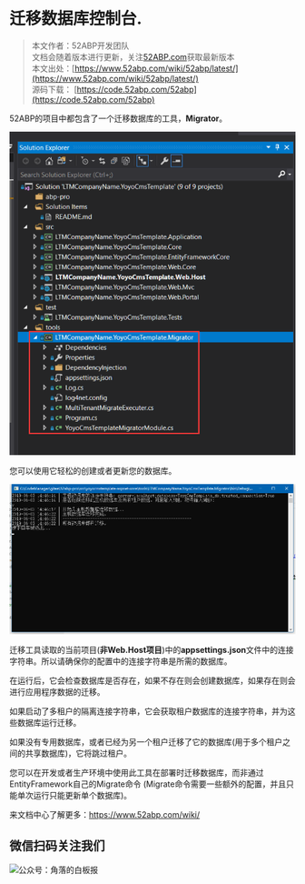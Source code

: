 

# 迁移数据库控制台.

> 本文作者：52ABP开发团队 </br>
> 文档会随着版本进行更新，关注[52ABP.com](https://www.52abp.com)获取最新版本 </br>
> 本文出处：[https://www.52abp.com/wiki/52abp/latest/](https://www.52abp.com/wiki/52abp/latest/) </br>
> 源码下载： [https://code.52abp.com/52abp](https://code.52abp.com/52abp) </br>

<!-- 简单的图文介绍: 关联代码位置 -->
52ABP的项目中都包含了一个迁移数据库的工具，**Migrator**。

![project](images/Migrator-Console-Application-1.png)

<!-- 简单的图文介绍: 效果展示 -->
您可以使用它轻松的创建或者更新您的数据库。

 ![Migrator-Console-Application-1](images/Migrator-Console-Application-2.png)

<!-- 详细的图文介绍: 常见的应用场景&可能的注意事项 -->
迁移工具读取的当前项目(**非Web.Host项目**)中的**appsettings.json**文件中的连接字符串。所以请确保你的配置中的连接字符串是所需的数据库。

在运行后，它会检查数据库是否存在，如果不存在则会创建数据库，如果存在则会进行应用程序数据的迁移。

如果启动了多租户的隔离连接字符串，它会获取租户数据库的连接字符串，并为这些数据库运行迁移。

如果没有专用数据库，或者已经为另一个租户迁移了它的数据库(用于多个租户之间的共享数据库)，它将跳过租户。

您可以在开发或者生产环境中使用此工具在部署时迁移数据库，而非通过EntityFramework自己的Migrate命令
(Migrate命令需要一些额外的配置，并且只能单次运行只能更新单个数据库)。

<!-- 如果有子级的功能

## 子功能1

简单的图文介绍: 关联代码位置

简单的图文介绍: 效果展示

详细的图文介绍: 常见的应用场景&可能的注意事项

 -->

来文档中心了解更多：https://www.52abp.com/wiki/ 

## 微信扫码关注我们

<div class="text-center ">
 <img src="https://www.52abp.com/imgs/money-QR/jiaoluo_wechat_QR.jpg" class="img-fluid text-center " alt="公众号：角落的白板报" style="
    height: 80;
    width: 250px;"/>
</div>
